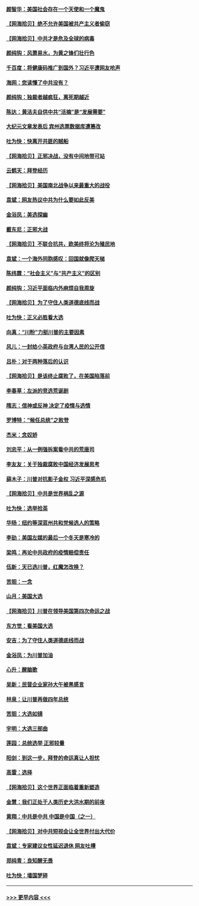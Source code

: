 #### [颜智华：美国社会存在一个天使和一个魔鬼](../pages/nsc993/n12574299.md?t=11260951) 
#### [【网海拾贝】绝不允许美国被共产主义者偷窃](../pages/nsc993/n12573396.md?t=11260951) 
#### [【网海拾贝】中共才是危及全球的病毒](../pages/nsc993/n12571204.md?t=11260951) 
#### [颜纯钩：风萧易水，为黄之锋们壮行色](../pages/nsc993/n12571487.md?t=11260951) 
#### [千百度：将健康码推广到国外？习近平遭网友呛声](../pages/nsc993/n12570808.md?t=11260951) 
#### [海网：您读懂了中共没有？](../pages/nsc993/n12570487.md?t=11260951) 
#### [颜纯钩：独裁者越疯狂，离死期越近](../pages/nsc993/n12569055.md?t=11260951) 
#### [陈达：黄洁夫自供中共“活摘”是“发展需要”](../pages/nsc993/n12568541.md?t=11260951) 
#### [大纪元文章发表后 宾州选票数据库遭篡改](../pages/nsc993/n12568105.md?t=11260951) 
#### [吐为快：快离开共匪的贼船](../pages/nsc993/n12568462.md?t=11260951) 
#### [【网海拾贝】正邪决战，没有中间地带可站](../pages/nsc993/n12568439.md?t=11260951) 
#### [云鹤天：拜登经历](../pages/nsc993/n12567294.md?t=11260951) 
#### [【网海拾贝】美国南北战争以来最重大的战役](../pages/nsc993/n12567247.md?t=11260951) 
#### [袁斌：网友热议中共为什么要如此反美](../pages/nsc993/n12567162.md?t=11260951) 
#### [金浴凤：美选探幽](../pages/nsc993/n12567147.md?t=11260951) 
#### [戴东尼：正邪大战](../pages/nsc993/n12567033.md?t=11260951) 
#### [【网海拾贝】不联合抗共，欧美终将沦为殖民地](../pages/nsc993/n12565068.md?t=11260951) 
#### [袁斌：一个海外同胞感叹：回国就像爬天梯](../pages/nsc993/n12564986.md?t=11260951) 
#### [陈纬霆：“社会主义”与“共产主义”的区别](../pages/nsc993/n12562417.md?t=11260951) 
#### [颜纯钩：习近平面临内外麻烦自我周旋](../pages/nsc993/n12563356.md?t=11260951) 
#### [【网海拾贝】为了守住人类道德底线而战](../pages/nsc993/n12562542.md?t=11260951) 
#### [吐为快：正义必胜看大选](../pages/nsc993/n12561967.md?t=11260951) 
#### [向真：“川粉”力挺川普的主要因素](../pages/nsc993/n12560774.md?t=11260951) 
#### [风儿：一封给小英政府与台湾人民的公开信](../pages/nsc993/n12560581.md?t=11260951) 
#### [吕朴：对于两种落后的认识](../pages/nsc993/n12560492.md?t=11260951) 
#### [【网海拾贝】是该终止腐败了，在美国陷落前](../pages/nsc993/n12559936.md?t=11260951) 
#### [李春草：左派的竞选荒诞剧](../pages/nsc993/n12558380.md?t=11260951) 
#### [隋志：信神或反神 决定了疫情与选情](../pages/nsc993/n12558255.md?t=11260951) 
#### [罗博特：“候任总统”之败登](../pages/nsc993/n12558189.md?t=11260951) 
#### [杰米：念奴娇](../pages/nsc993/n12558174.md?t=11260951) 
#### [刘忠平：从一例强拆案看中共的荒唐司](../pages/nsc993/n12558036.md?t=11260951) 
#### [李友友：关于独裁腐败中国经济发展思考](../pages/nsc993/n12558004.md?t=11260951) 
#### [薛木子：川普对抗影子金权 习近平深感危机](../pages/nsc993/n12557342.md?t=11260951) 
#### [【网海拾贝】中共是世界祸乱之源](../pages/nsc993/n12555353.md?t=11260951) 
#### [吐为快：选举拾英](../pages/nsc993/n12555041.md?t=11260951) 
#### [华旸：纽约等深蓝州共和党候选人的策略](../pages/nsc993/n12554309.md?t=11260951) 
#### [李劼：美国左媒的最后一个冬天是寒冷的](../pages/nsc993/n12552947.md?t=11260951) 
#### [梁鸣：再论中共政府的疫情赔偿责任](../pages/nsc993/n12553012.md?t=11260951) 
#### [伍新：天已选川普，红魔怎改换？](../pages/nsc993/n12552970.md?t=11260951) 
#### [苦胆：一念](../pages/nsc993/n12552957.md?t=11260951) 
#### [山月：美国大选](../pages/nsc993/n12552446.md?t=11260951) 
#### [【网海拾贝】川普在领导美国第四次命运之战](../pages/nsc993/n12551973.md?t=11260951) 
#### [东方觉：看美国大选](../pages/nsc993/n12551647.md?t=11260951) 
#### [安吉：为了守住人类道德底线而战](../pages/nsc993/n12551111.md?t=11260951) 
#### [金浴凤：为川普加油](../pages/nsc993/n12551085.md?t=11260951) 
#### [心升：醒脑歌](../pages/nsc993/n12550984.md?t=11260951) 
#### [吴新：民营企业家孙大午被黑感言](../pages/nsc993/n12550656.md?t=11260951) 
#### [林泉：让川普再做四年总统](../pages/nsc993/n12550640.md?t=11260951) 
#### [苦胆：大选如镜](../pages/nsc993/n12550630.md?t=11260951) 
#### [宇明：大选三部曲](../pages/nsc993/n12550603.md?t=11260951) 
#### [莲园：总统选举 正邪较量](../pages/nsc993/n12550594.md?t=11260951) 
#### [阳剑：到这一步，拜登的命运真让人担忧](../pages/nsc993/n12549093.md?t=11260951) 
#### [高雷：选择](../pages/nsc993/n12549087.md?t=11260951) 
#### [【网海拾贝】这个世界正面临着重新塑造](../pages/nsc993/n12548326.md?t=11260951) 
#### [金慧：我们正处于人类历史大洪水期的前夜](../pages/nsc993/n12547914.md?t=11260951) 
#### [黄翔：中共是中共 中国是中国（之一）](../pages/nsc993/n12547576.md?t=11260951) 
#### [【网海拾贝】对中共短视会让全世界付出大代价](../pages/nsc993/n12546043.md?t=11260951) 
#### [袁斌：专家建议女性延迟退休 网友吐槽](../pages/nsc993/n12545424.md?t=11260951) 
#### [郑纯青：良知醒无畏](../pages/nsc993/n12545394.md?t=11260951) 
#### [吐为快：墙国梦碎](../pages/nsc993/n12545309.md?t=11260951) 

----
#### [ >>> 更早内容 <<< ](../indexes/nsc993-earlier.md)
